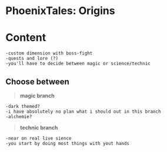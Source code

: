 # PhoenixTales: Origins

# Content
    -custom dimension with boss-fight
    -quests and lore (?)
    -you'll have to decide between magic or science/technic

## Choose between
>**magic branch**

    -dark themed?
    -i have absolutely no plan what i should out in this branch
    -alchemie?
>**technic branch**

    -near on real live sience    
    -you start by doing most things with yout hands
  

